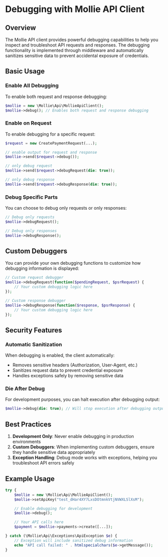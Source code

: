 # Debugging with Mollie API Client

## Overview

The Mollie API client provides powerful debugging capabilities to help you inspect and troubleshoot API requests and responses. The debugging functionality is implemented through middleware and automatically sanitizes sensitive data to prevent accidental exposure of credentials.

## Basic Usage

### Enable All Debugging

To enable both request and response debugging:

```php
$mollie = new \Mollie\Api\MollieApiClient();
$mollie->debug(); // Enables both request and response debugging
```

### Enable on Request

To enable debugging for a specific request:

```php
$request = new CreatePaymentRequest(...);

// enable output for request and response
$mollie->send($request->debug());

// only debug request
$mollie->send($request->debugRequest(die: true));

// only debug response
$mollie->send($request->debugResponse(die: true));
```

### Debug Specific Parts

You can choose to debug only requests or only responses:

```php
// Debug only requests
$mollie->debugRequest();

// Debug only responses
$mollie->debugResponse();
```

## Custom Debuggers

You can provide your own debugging functions to customize how debugging information is displayed:

```php
// Custom request debugger
$mollie->debugRequest(function($pendingRequest, $psrRequest) {
    // Your custom debugging logic here
});

// Custom response debugger
$mollie->debugResponse(function($response, $psrResponse) {
    // Your custom debugging logic here
});
```

## Security Features

### Automatic Sanitization

When debugging is enabled, the client automatically:
- Removes sensitive headers (Authorization, User-Agent, etc.)
- Sanitizes request data to prevent credential exposure
- Handles exceptions safely by removing sensitive data

### Die After Debug

For development purposes, you can halt execution after debugging output:

```php
$mollie->debug(die: true); // Will stop execution after debugging output
```

## Best Practices

1. **Development Only**: Never enable debugging in production environments
2. **Custom Debuggers**: When implementing custom debuggers, ensure they handle sensitive data appropriately
3. **Exception Handling**: Debug mode works with exceptions, helping you troubleshoot API errors safely

## Example Usage

```php
try {
    $mollie = new \Mollie\Api\MollieApiClient();
    $mollie->setApiKey("test_dHar4XY7LxsDOtmnkVtjNVWXLSlXsM");

    // Enable debugging for development
    $mollie->debug();

    // Your API calls here
    $payment = $mollie->payments->create([...]);

} catch (\Mollie\Api\Exceptions\ApiException $e) {
    // Exception will include sanitized debug information
    echo "API call failed: " . htmlspecialchars($e->getMessage());
}
```
